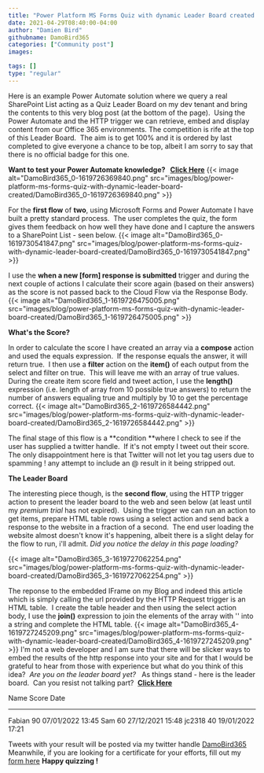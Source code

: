 ```yaml
---
title: "Power Platform MS Forms Quiz with dynamic Leader Board created using Power Automate and HTTP Trigger"
date: 2021-04-29T08:40:00-04:00
author: "Damien Bird"
githubname: DamoBird365
categories: ["Community post"]
images:

tags: []
type: "regular"
---
```


Here is an example Power Automate solution where we query a real
SharePoint List acting as a Quiz Leader Board on my dev tenant and bring
the contents to this very blog post (at the bottom of the page).  Using
the Power Automate and the HTTP trigger we can retrieve, embed and
display content from our Office 365 environments.
The competition is rife at the top of this Leader Board.  The aim is to
get 100% and it is ordered by last completed to give everyone a chance
to be top, albeit I am sorry to say that there is no official badge for
this one.

**Want to test your Power Automate knowledge?   [Click
Here](https://forms.office.com/pages/responsepage.aspx?id=0QHJFmOXsUmWHGzXAfXQ92JiZGxvT_tLiMeGs9ElLKxUQ1RRWFpGSEtVTjFDQ0QwNU1FUlkzSDlKMC4u)**
{{< image alt="DamoBird365_0-1619726369840.png" src="images/blog/power-platform-ms-forms-quiz-with-dynamic-leader-board-created/DamoBird365_0-1619726369840.png" >}}

For the **first flow** of **two**, using Microsoft Forms and Power
Automate I have built a pretty standard process.  The user completes the
quiz, the form gives them feedback on how well they have done and I
capture the answers to a SharePoint List - seen below.
{{< image alt="DamoBird365_0-1619730541847.png" src="images/blog/power-platform-ms-forms-quiz-with-dynamic-leader-board-created/DamoBird365_0-1619730541847.png" >}}
 

I use the **when a new \[form\] response is submitted** trigger and
during the next couple of actions I calculate their score again (based
on their answers) as the score is not passed back to the Cloud Flow via
the Response Body.
{{< image alt="DamoBird365_1-1619726475005.png" src="images/blog/power-platform-ms-forms-quiz-with-dynamic-leader-board-created/DamoBird365_1-1619726475005.png" >}}

**What's the Score?**

In order to calculate the score I have created an array via a
**compose** action and used the equals expression.  If the response
equals the answer, it will return true.  I then use a **filter** action
on the **item()** of each output from the select and filter on true. 
This will leave me with an array of true values.  During the create item
score field and tweet action, I use the **length()** expression (i.e.
length of array from 10 possible true answers) to return the number of
answers equaling true and multiply by 10 to get the percentage correct.
{{< image alt="DamoBird365_2-1619726584442.png" src="images/blog/power-platform-ms-forms-quiz-with-dynamic-leader-board-created/DamoBird365_2-1619726584442.png" >}}

The final stage of this flow is a **condition **where I check to see if
the user has supplied a twitter handle.  If it's not empty I tweet out
their score.  The only disappointment here is that Twitter will not let
you tag users due to
spamming !
 any attempt to include an @ result in it being
stripped out.

**The Leader Board**

The interesting piece though, is the **second flow**, using the HTTP
trigger action to present the leader board to the web and seen below (at
least until my *premium trial* has not expired).  Using the trigger we
can run an action to get items, prepare HTML table rows using a select
action and send back a response to the website in a fraction of a
second.  The end user loading the website almost doesn't know it's
happening, albeit there is a slight delay for the flow to run, i'll
admit. *Did you notice the delay in this page loading?*

{{< image alt="DamoBird365_3-1619727062254.png" src="images/blog/power-platform-ms-forms-quiz-with-dynamic-leader-board-created/DamoBird365_3-1619727062254.png" >}}

The reponse to the embedded IFrame on my Blog and indeed this article
which is simply calling the url provided by the HTTP Request trigger is
an HTML table.  I create the table header and then using the select
action body, I use the **join()** expression to join the elements of the
array with '' into a string and complete the HTML table.
{{< image alt="DamoBird365_4-1619727245209.png" src="images/blog/power-platform-ms-forms-quiz-with-dynamic-leader-board-created/DamoBird365_4-1619727245209.png" >}}
I'm not a web developer and I am sure that there will be slicker ways
to embed the results of the http response into your site and for that I
would be grateful to hear from those with experience but what do you
think of this idea?  *Are you on the leader board yet?*  
As things stand - here is the leader board.  Can you resist not talking
part?  **[Click
Here](https://forms.office.com/pages/responsepage.aspx?id=0QHJFmOXsUmWHGzXAfXQ92JiZGxvT_tLiMeGs9ElLKxUQ1RRWFpGSEtVTjFDQ0QwNU1FUlkzSDlKMC4u)**

  Name     Score   Date
  -------- ------- ------------------
  Fabian   90      07/01/2022 13:45
  Sam      60      27/12/2021 15:48
  jc2318   40      19/01/2022 17:21



Tweets with your result will be posted via my twitter handle
[DamoBird365](https://twitter.com/DamoBird365)
Meanwhile, if you are looking for a certificate for your efforts, fill
out my [form
here](https://forms.office.com/Pages/ResponsePage.aspx?id=0QHJFmOXsUmWHGzXAfXQ92JiZGxvT_tLiMeGs9ElLKxURVQ0WkgwUkdPRVRWOUVDNkJUTE5CRUYzTy4u)
**Happy
quizzing !**
